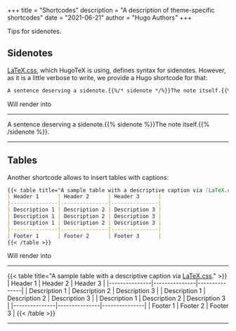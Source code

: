 +++
title = "Shortcodes"
description = "A description of theme-specific shortcodes"
date = "2021-06-21"
author = "Hugo Authors"
+++

Tips for sidenotes.

<!--more-->

## Sidenotes

[LaTeX.css](https://latex.vercel.app/), which HugoTeX is using, defines syntax for sidenotes. However, as it is a little verbose to write, we provide a Hugo shortcode for that:

```md
A sentence deserving a sidenote.{{%/* sidenote */%}}The note itself.{{%/* /sidenote */%}}.
```

Will render into

---
A sentence deserving a sidenote.{{% sidenote %}}The note itself.{{% /sidenote %}}.

---

## Tables

Another shortcode allows to insert tables with captions:

```md
{{< table title="A sample table with a descriptive caption via [LaTeX.css](https://latex.vercel.app/)." >}}
| Header 1      | Header 2      | Header 3      |
|---------------|---------------|---------------|
| Description 1 | Description 2 | Description 3 |
| Description 1 | Description 2 | Description 3 |
| Description 1 | Description 2 | Description 3 |
|---------------|---------------|---------------|
| Footer 1      | Footer 2      | Footer 3      |
{{< /table >}}
```

Will render into

---

{{< table title="A sample table with a descriptive caption via [LaTeX.css](https://latex.vercel.app/)." >}}
| Header 1      | Header 2      | Header 3      |
|---------------|---------------|---------------|
| Description 1 | Description 2 | Description 3 |
| Description 1 | Description 2 | Description 3 |
| Description 1 | Description 2 | Description 3 |
|---------------|---------------|---------------|
| Footer 1      | Footer 2      | Footer 3      |
{{< /table >}}

---
